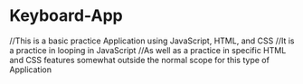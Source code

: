 # Keyboard-App
//This is a basic practice Application using JavaScript, HTML, and CSS
//It is a practice in looping in JavaScript
//As well as a practice in specific HTML and CSS features somewhat outside the normal scope for this type of Application

